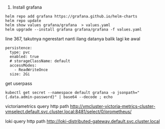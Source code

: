 1. Install grafana
```
helm repo add grafana https://grafana.github.io/helm-charts
helm repo update
helm show values grafana/grafana  > values.yaml
helm upgrade --install grafana grafana/grafana -f values.yaml
```

line 367, takutnya ngerestart nanti ilang datanya balik lagi ke awal
```
persistence:
  type: pvc
  enabled: true
  # storageClassName: default
  accessModes:
    - ReadWriteOnce
  size: 2Gi
```

get userpass
```
kubectl get secret --namespace default grafana -o jsonpath="{.data.admin-password}" | base64 --decode ; echo
```

victoriametrics query http path
http://vmcluster-victoria-metrics-cluster-vmselect.default.svc.cluster.local:8481/select/0/prometheus/

loki query http path
http://loki-distributed-gateway.default.svc.cluster.local